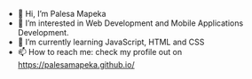 - 👋 Hi, I’m Palesa Mapeka
- 👀 I’m interested in Web Development and Mobile Applications Development.
- 🌱 I’m currently learning JavaScript, HTML and CSS
- 📫 How to reach me: check my profile out on https://palesamapeka.github.io/

<!---
palesamapeka/palesamapeka is a ✨ special ✨ repository because its `README.md` (this file) appears on your GitHub profile.
You can click the Preview link to take a look at your changes.
--->
